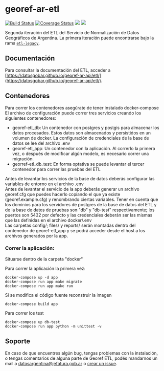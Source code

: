 # georef-ar-etl
[![Build Status](https://travis-ci.org/datosgobar/georef-ar-etl.svg?branch=master)](https://travis-ci.org/datosgobar/georef-ar-etl)
[![Coverage Status](https://coveralls.io/repos/github/datosgobar/georef-ar-etl/badge.svg?branch=master)](https://coveralls.io/github/datosgobar/georef-ar-etl?branch=master)
![](https://img.shields.io/github/license/datosgobar/georef-ar-etl.svg)
![](https://img.shields.io/badge/python-3-blue.svg)

Segunda iteración del ETL del Servicio de Normalización de Datos Geográficos de Argentina. La primera iteración puede encontrarse bajo la rama [`etl-legacy`](https://github.com/datosgobar/georef-ar-etl/tree/etl-legacy).

## Documentación
Para consultar la documentación del ETL, acceder a [https://datosgobar.github.io/georef-ar-api/etl/](https://datosgobar.github.io/georef-ar-api/etl/).

## Contenedores
Para correr los contenedores asegúrate de tener instalado docker-compose\
El archivo de configuración puede correr tres servicios creando los siguientes contenedores:
- georef-etl_db: Un contenedor con postgres y postgis para almacenar los datos procesados. Estos datos son almacenados y persistidos en un volumen de docker. La configuración de credenciales de la base de datos se lee del archivo .env
- georef-etl_app: Un contenedor con la aplicación. Al correrlo la primera vez, o después de modificar algún modelo, es necesario correr una migración.
- georref-etl_db_test: En forma optativa se puede levantar el tercer contenedor para correr las pruebas del ETL

Antes de levantar los servicios de la base de datos deberás configurar las variables de entorno en el archivo .env\
Antes de levantar el servicio de la app deberás generar un archivo georef.cfg que puedes hacerlo copiando el que ya existe (georef.example.cfg) y renombrando ciertas variables. Tener en cuenta que los dominios para los servidores de postgres de la base de datos del ETL y de la base de datos de pruebas son "db" y "db-test" respectivamente; los puertos son 5432 por defecto y las credenciales deberán ser las mismas que las definidas en el archivo docker/.env\
Las carpetas config/; files/ y reports/ serán montadas dentro del contenedor de georef-etl_app y se podrá acceder desde el host a los archivos generados por la app.

### Correr la aplicación:

Situarse dentro de la carpeta "docker"

Para correr la aplicación la primera vez:

```
docker-compose up -d app
docker-compose run app make migrate
docker-compose run app make run
```

Si se modifica el código fuente reconstruir la imagen

`docker-compose build app`

Para correr los test

```
docker-compose up db-test
docker-compose run app python -m unittest -v
```

## Soporte
En caso de que encuentres algún bug, tengas problemas con la instalación, o tengas comentarios de alguna parte de Georef ETL, podés mandarnos un mail a [datosargentina@jefatura.gob.ar](mailto:datosargentina@jefatura.gob.ar) o [crear un issue](https://github.com/datosgobar/georef-ar-etl/issues/new?title=Encontre-un-bug-en-georef-ar-etl).
